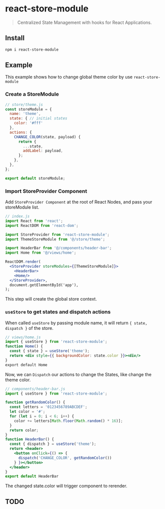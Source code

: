 # react-store-module

> Centralized State Management with hooks for React Applications.

## Install

```sh
npm i react-store-module
```

## Example

This example shows how to change global theme color by use `react-store-module`

### Create a StoreModule

```jsx
// store/theme.js
const storeModule = {
  name: 'theme',
  state: { // initial states
    color: '#fff'
  },
  actions: {
    CHANGE_COLOR(state, payload) {
      return {
        ...state,
        addLabel: payload,
      };
    },
  },
};

export default storeModule;

```

### Import StoreProvider Component

Add `StoreProvider Component` at the root of React Nodes, and pass your storeModule list.

```jsx
// index.js
import React from 'react';
import ReactDOM from 'react-dom';

import StoreProvider from 'react-store-module';
import ThemeStoreModule from '@/store/theme';

import HeaderBar from '@/components/header-bar';
import Home from '@/views/home';

ReactDOM.render(
  <StoreProvider storeModules={[ThemeStoreModule]}>
    <HeaderBar>
    <Home/>
  </StoreProvider>,
  document.getElementById('app'),
);
```

This step will create the global store context.

### `useStore` to get states and dispatch actions

When called `useStore` by passing module name, it will return `{ state, dispatch }` of the store.

```jsx
// views/home.js
import { useStore } from 'react-store-module';
function Home() {
  const { state } = useStore('theme');
  return <div style={{ backgroundColor: state.color }}><div/>
}
export default Home
```

Now, we can `Dispatch` our actions to change the States, like change the theme color.

```jsx
// components/header-bar.js
import { useStore } from 'react-store-module';

function getRandomColor() {
  const letters = '0123456789ABCDEF';
  let color = '#';
  for (let i = 0; i < 6; i++) {
    color += letters[Math.floor(Math.random() * 16)];
  }
  return color;
}
function HeaderBar() {
  const { dispatch } = useStore('theme');
  return <header>
    <button onClick={() => {
      dispatch('CHANGE_COLOR', getRandomColor())
    } }></button>
  </header>
}
export default HeaderBar
```

The changed state.color will trigger component to rerender.

## TODO
